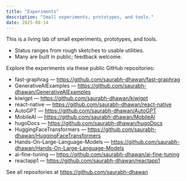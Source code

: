 ```yaml
---
title: "Experiments"
description: "Small experiments, prototypes, and tools."
date: 2025-08-14
---
```


This is a living lab of small experiments, prototypes, and tools.

- Status ranges from rough sketches to usable utilities.
- Many are built in public; feedback welcome.

Explore the experiments via these public GitHub repositories:

- fast-graphrag — https://github.com/saurabh-dhawan/fast-graphrag
- GenerativeAIExamples — https://github.com/saurabh-dhawan/GenerativeAIExamples
- kiwigpt — https://github.com/saurabh-dhawan/kiwigpt
- react-native — https://github.com/saurabh-dhawan/react-native
- AutoGPT — https://github.com/saurabh-dhawan/AutoGPT
- MobileAI — https://github.com/saurabh-dhawan/MobileAI
- hugoDocs — https://github.com/saurabh-dhawan/hugoDocs
- HuggingFaceTransformers — https://github.com/saurabh-dhawan/HuggingFaceTransformers
- Hands-On-Large-Language-Models — https://github.com/saurabh-dhawan/Hands-On-Large-Language-Models
- ai-fine-tuning — https://github.com/saurabh-dhawan/ai-fine-tuning
- reactapp1 — https://github.com/saurabh-dhawan/reactapp1

See all repositories at https://github.com/saurabh-dhawan
